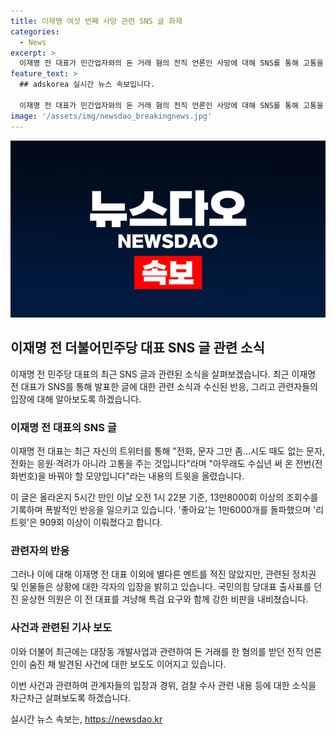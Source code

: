 ```yaml
---
title: 이재명 여섯 번째 사망 관련 SNS 글 화제
categories:
  - News
excerpt: >
  이재명 전 대표가 민간업자와의 돈 거래 혐의 전직 언론인 사망에 대해 SNS를 통해 고통을 호소했다. 해당 글은 뜨거운 관심을 끌고 있으며, 이에 대한 정치권의 반응도 이어지고 있다. 윤상현 의원은 이 사건을 특검수사 대상으로 제안하며, 이 전 대표의 주변에서 숨진 이들과의 관련성을 지적하는 논란이 일고 있다. 검찰은 사망자의 사건과 돈 거래 등에 대한 조사를 진행 중이다.
feature_text: >
  ## adskorea 실시간 뉴스 속보입니다.

  이재명 전 대표가 민간업자와의 돈 거래 혐의 전직 언론인 사망에 대해 SNS를 통해 고통을 호소했다. 해당 글은 뜨거운 관심을 끌고 있으며, 이에 대한 정치권의 반응도 이어지고 있다. 윤상현 의원은 이 사건을 특검수사 대상으로 제안하며, 이 전 대표의 주변에서 숨진 이들과의 관련성을 지적하는 논란이 일고 있다. 검찰은 사망자의 사건과 돈 거래 등에 대한 조사를 진행 중이다.
image: '/assets/img/newsdao_breakingnews.jpg'
---
```


<p><img src="/assets/img/newsdao_breakingnews.jpg" alt="adskorea 속보" /></p>

<h2 data-ke-size="size26">이재명 전 더불어민주당 대표 SNS 글 관련 소식</h2>

<p data-ke-size="size16">이재명 전 민주당 대표의 최근 SNS 글과 관련된 소식을 살펴보겠습니다. 최근 이재명 전 대표가 SNS를 통해 발표한 글에 대한 관련 소식과 수신된 반응, 그리고 관련자들의 입장에 대해 알아보도록 하겠습니다.</p>

<h3>이재명 전 대표의 SNS 글</h3>

<p data-ke-size="size16">이재명 전 대표는 최근 자신의 트위터를 통해 "전화, 문자 그만 좀…시도 때도 없는 문자, 전화는 응원·격려가 아니라 고통을 주는 것입니다"라며 "아무래도 수십년 써 온 전번(전화번호)을 바꿔야 할 모양입니다"라는 내용의 트윗을 올렸습니다.</p>

<p data-ke-size="size16">이 글은 올라온지 5시간 만인 이날 오전 1시 22분 기준, 13만8000회 이상의 조회수를 기록하며 폭발적인 반응을 일으키고 있습니다. '좋아요'는 1만6000개를 돌파했으며 '리트윗'은 909회 이상이 이뤄졌다고 합니다.</p>

<h3>관련자의 반응</h3>

<p data-ke-size="size16">그러나 이에 대해 이재명 전 대표 이외에 별다른 멘트를 적진 않았지만, 관련된 정치권 및 인물들은 상황에 대한 각자의 입장을 밝히고 있습니다. 국민의힘 당대표 출사표를 던진 윤상현 의원은 이 전 대표를 겨냥해 특검 요구와 함께 강한 비판을 내비쳤습니다.</p>

<h3>사건과 관련된 기사 보도</h3>

<p data-ke-size="size16">이와 더불어 최근에는 대장동 개발사업과 관련하여 돈 거래를 한 혐의를 받던 전직 언론인이 숨진 채 발견된 사건에 대한 보도도 이어지고 있습니다.</p>

<p data-ke-size="size16">이번 사건과 관련하여 관계자들의 입장과 경위, 검찰 수사 관련 내용 등에 대한 소식을 차근차근 살펴보도록 하겠습니다.</p>
실시간 뉴스 속보는, <a href="https://newsdao.kr" rel="dofollow">https://newsdao.kr</a>


